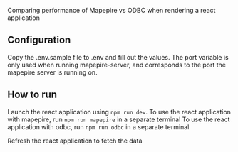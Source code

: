 Comparing performance of Mapepire vs ODBC when rendering a react application

## Configuration
Copy the .env.sample file to .env and fill out the values. The port variable is only used when running mapepire-server, and corresponds to the port the mapepire server is running on.

## How to run
Launch the react application using `npm run dev`.
To use the react application with mapepire, run `npm run mapepire` in a separate terminal
To use the react application with odbc, run `npm run odbc` in a separate terminal

Refresh the react application to fetch the data